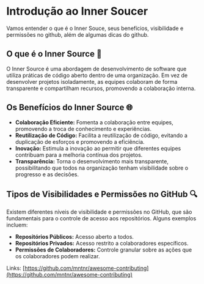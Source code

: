 # Introdução ao Inner Soucer
 
 

Vamos entender o que é o Inner Souce, seus benefícios, visibilidade e permissões no github, além de algumas dicas do github.

## O que é o Inner Source 🔄

O Inner Source é uma abordagem de desenvolvimento de software que utiliza práticas de código aberto dentro de uma organização. Em vez de desenvolver projetos isoladamente, as equipes colaboram de forma transparente e compartilham recursos, promovendo a colaboração interna.


## Os Benefícios do Inner Source 🌐

- **Colaboração Eficiente:** Fomenta a colaboração entre equipes, promovendo a troca de conhecimento e experiências.
- **Reutilização de Código:** Facilita a reutilização de código, evitando a duplicação de esforços e promovendo a eficiência.
- **Inovação:** Estimula a inovação ao permitir que diferentes equipes contribuam para a melhoria contínua dos projetos.
- **Transparência:** Torna o desenvolvimento mais transparente, possibilitando que todos na organização tenham visibilidade sobre o progresso e as decisões.

## Tipos de Visibilidades e Permissões no GitHub 🔍

Existem diferentes níveis de visibilidade e permissões no GitHub, que são fundamentais para o controle de acesso aos repositórios. Alguns exemplos incluem:
- **Repositórios Públicos:** Acesso aberto a todos.
- **Repositórios Privados:** Acesso restrito a colaboradores específicos.
- **Permissões de Colaboradores:** Controle granular sobre as ações que os colaboradores podem realizar.

Links: [https://github.com/mntnr/awesome-contributing](https://github.com/mntnr/awesome-contributing)